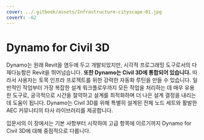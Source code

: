 ```yaml
---
cover: ../.gitbook/assets/Infrastructure-cityscape-01.jpg
coverY: -62
---
```


# Dynamo for Civil 3D

Dynamo는 원래 Revit을 염두에 두고 개발되었지만, 시각적 프로그래밍 도구로서의 다재다능함은 Revit을 뛰어넘습니다. **또한 Dynamo는 Civil 3D에 통합되어 있습니다.** 따라서 사용자는 토목 인프라 프로젝트를 위한 강력한 자동화 루틴을 만들 수 있습니다. 일반적인 작업부터 가장 복잡한 설계 워크플로우까지 모든 작업을 처리하는 데 매우 유용한 도구로, 궁극적으로 시간을 절약하고 설계를 최적화하며 더 나은 설계 결정을 내리는 데 도움이 됩니다. Dynamo는 Civil 3D를 위해 특별히 설계된 전체 노드 세트와 활발한 AEC 커뮤니티의 타사 라이브러리를 제공합니다.

입문서의 이 장에서는 기본 사항부터 시작하여 고급 항목에 이르기까지 Dynamo for Civil 3D에 대해 중점적으로 다룹니다.
